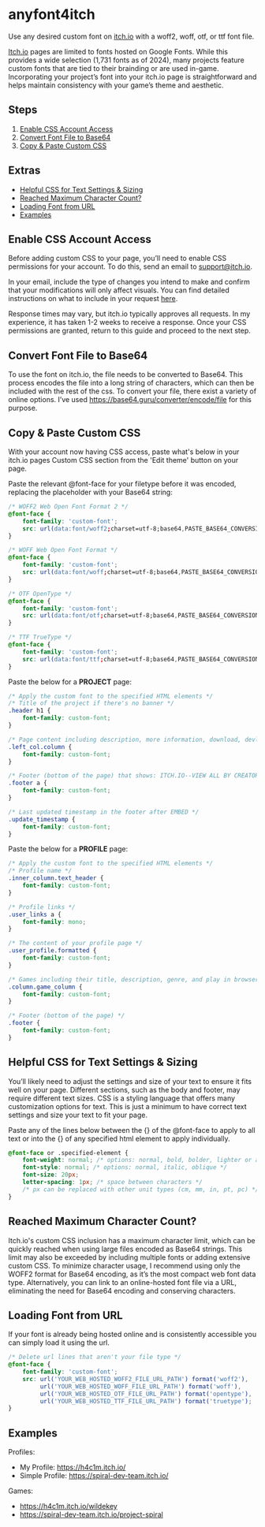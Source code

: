 # anyfont4itch
Use any desired custom font on [itch.io](https://itch.io/) with a woff2, woff, otf, or ttf font file.

[Itch.io](https://itch.io/) pages are limited to fonts hosted on Google Fonts. While this provides a wide selection (1,731 fonts as of 2024), many projects feature custom fonts that are tied to their brainding or are used in-game. Incorporating your project’s font into your itch.io page is straightforward and helps maintain consistency with your game’s theme and aesthetic.

## Steps
1. [Enable CSS Account Access](https://github.com/micahmv/anyfont4itch?tab=readme-ov-file#enable-css-account-access)
2. [Convert Font File to Base64](https://github.com/micahmv/anyfont4itch?tab=readme-ov-file#convert-font-file-to-base64)
3. [Copy & Paste Custom CSS](https://github.com/micahmv/anyfont4itch?tab=readme-ov-file#copy--paste-custom-css)

## Extras
- [Helpful CSS for Text Settings & Sizing](https://github.com/micahmv/anyfont4itch?tab=readme-ov-file#helpful-css-for-text-settings--sizing)
- [Reached Maximum Character Count?](https://github.com/micahmv/anyfont4itch?tab=readme-ov-file#reached-maximum-character-count)
- [Loading Font from URL](https://github.com/micahmv/anyfont4itch?tab=readme-ov-file#loading-font-from-url)
- [Examples](https://github.com/micahmv/anyfont4itch?tab=readme-ov-file#examples)

## Enable CSS Account Access
Before adding custom CSS to your page, you’ll need to enable CSS permissions for your account. To do this, send an email to [support@itch.io](mailto:support@itch.io).

In your email, include the type of changes you intend to make and confirm that your modifications will only affect visuals. You can find detailed instructions on what to include in your request [here](https://itch.io/docs/creators/css-guide#getting-css-access).

Response times may vary, but itch.io typically approves all requests. In my experience, it has taken 1-2 weeks to receive a response. Once your CSS permissions are granted, return to this guide and proceed to the next step.

## Convert Font File to Base64
To use the font on itch.io, the file needs to be converted to Base64. This process encodes the file into a long string of characters, which can then be included with the rest of the css. To convert your file, there exist a variety of online options. I’ve used https://base64.guru/converter/encode/file for this purpose.

## Copy & Paste Custom CSS
With your account now having CSS access, paste what's below in your itch.io pages Custom CSS section from the 'Edit theme' button on your page.

Paste the relevant @font-face for your filetype before it was encoded, replacing the placeholder with your Base64 string:
```css
/* WOFF2 Web Open Font Format 2 */
@font-face {
    font-family: 'custom-font';
    src: url(data:font/woff2;charset=utf-8;base64,PASTE_BASE64_CONVERSION_OF_WOFF2_FILE_HERE) format('woff2');
}
```
```css
/* WOFF Web Open Font Format */
@font-face {
    font-family: 'custom-font';
    src: url(data:font/woff;charset=utf-8;base64,PASTE_BASE64_CONVERSION_OF_WOFF_FILE_HERE) format('woff');
}
```
```css
/* OTF OpenType */
@font-face {
    font-family: 'custom-font';
    src: url(data:font/otf;charset=utf-8;base64,PASTE_BASE64_CONVERSION_OF_OTF_FILE_HERE) format('opentype');
}
```
```css
/* TTF TrueType */
@font-face {
    font-family: 'custom-font';
    src: url(data:font/ttf;charset=utf-8;base64,PASTE_BASE64_CONVERSION_OF_TTF_FILE_HERE) format('truetype');
}
```

Paste the below for a **PROJECT** page:
```css
/* Apply the custom font to the specified HTML elements */
/* Title of the project if there's no banner */
.header h1 {
    font-family: custom-font;
}

/* Page content including description, more information, download, devlogs, comments, etc */
.left_col.column {
    font-family: custom-font;
}

/* Footer (bottom of the page) that shows: ITCH.IO--VIEW ALL BY CREATOR--REPORT--EMBED      TYPE*GENRE*PRICE */
.footer a {
    font-family: custom-font;
}

/* Last updated timestamp in the footer after EMBED */
.update_timestamp {
    font-family: custom-font;
}
```

Paste the below for a **PROFILE** page:
```css
/* Apply the custom font to the specified HTML elements */
/* Profile name */
.inner_column.text_header {
    font-family: custom-font;
}

/* Profile links */
.user_links a {
    font-family: mono;
}

/* The content of your profile page */
.user_profile.formatted {
    font-family: custom-font;
}

/* Games including their title, description, genre, and play in browser if web */
.column.game_column {
    font-family: custom-font;
}

/* Footer (bottom of the page) */
.footer {
    font-family: custom-font;
}
```

## Helpful CSS for Text Settings & Sizing

You’ll likely need to adjust the settings and size of your text to ensure it fits well on your page. Different sections, such as the body and footer, may require different text sizes. CSS is a styling language that offers many customization options for text. This is just a minimum to have correct text settings and size your text to fit your page.

Paste any of the lines below between the {} of the @font-face to apply to all text or into the {} of any specified html element to apply individually.
```css
@font-face or .specified-element {
    font-weight: normal; /* options: normal, bold, bolder, lighter or a specified thickness value */
    font-style: normal; /* options: normal, italic, oblique */
    font-size: 20px;
    letter-spacing: 1px; /* space between characters */
    /* px can be replaced with other unit types (cm, mm, in, pt, pc) */
}
```

## Reached Maximum Character Count?
Itch.io's custom CSS inclusion has a maximum character limit, which can be quickly reached when using large files encoded as Base64 strings. This limit may also be exceeded by including multiple fonts or adding extensive custom CSS. To minimize character usage, I recommend using only the WOFF2 format for Base64 encoding, as it’s the most compact web font data type. Alternatively, you can link to an online-hosted font file via a URL, eliminating the need for Base64 encoding and conserving characters.

## Loading Font from URL
If your font is already being hosted online and is consistently accessible you can simply load it using the url.
```css
/* Delete url lines that aren't your file type */
@font-face {
    font-family: 'custom-font';
    src: url('YOUR_WEB_HOSTED_WOFF2_FILE_URL_PATH') format('woff2'),
         url('YOUR_WEB_HOSTED_WOFF_FILE_URL_PATH') format('woff'),
         url('YOUR_WEB_HOSTED_OTF_FILE_URL_PATH') format('opentype'),
         url('YOUR_WEB_HOSTED_TTF_FILE_URL_PATH') format('truetype');
}
```

## Examples
Profiles:
- My Profile: https://h4c1m.itch.io/
- Simple Profile: https://spiral-dev-team.itch.io/

Games:
- https://h4c1m.itch.io/wildekey
- https://spiral-dev-team.itch.io/project-spiral

